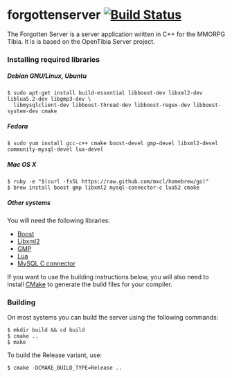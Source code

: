 forgottenserver [![Build Status](https://travis-ci.org/otland/forgottenserver.png?branch=master)](https://travis-ci.org/otland/forgottenserver)
===============

The Forgotten Server is a server application written in C++ for the MMORPG Tibia. It is is based on the OpenTibia Server project.

### Installing required libraries

##### Debian GNU/Linux, Ubuntu

	$ sudo apt-get install build-essential libboost-dev libxml2-dev liblua5.2-dev libgmp3-dev \
	  libmysqlclient-dev libboost-thread-dev libboost-regex-dev libboost-system-dev cmake

##### Fedora

	$ sudo yum install gcc-c++ cmake boost-devel gmp-devel libxml2-devel community-mysql-devel lua-devel

##### Mac OS X

	$ ruby -e "$(curl -fsSL https://raw.github.com/mxcl/homebrew/go)"
	$ brew install boost gmp libxml2 mysql-connector-c lua52 cmake

##### Other systems

You will need the following libraries:
* [Boost](http://boost.org/)
* [Libxml2](http://www.xmlsoft.org/)
* [GMP](http://gmplib.org/)
* [Lua](http://www.lua.org/)
* [MySQL C connector](http://dev.mysql.com/downloads/connector/c/)

If you want to use the building instructions below, you will also need to install [CMake](http://www.cmake.org/) to generate the build files for your compiler.

### Building

On most systems you can build the server using the following commands:

	$ mkdir build && cd build
	$ cmake ..
	$ make

To build the Release variant, use:

	$ cmake -DCMAKE_BUILD_TYPE=Release ..
